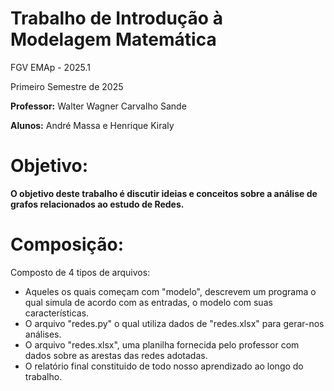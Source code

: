 # Trabalho de Introdução à Modelagem Matemática

FGV EMAp - 2025.1

Primeiro Semestre de 2025

**Professor:** Walter Wagner Carvalho Sande

**Alunos:** André Massa e Henrique Kiraly 

# Objetivo: 
**O objetivo deste trabalho é discutir ideias e conceitos sobre a análise de grafos relacionados ao estudo de Redes.**

# Composição:
Composto de 4 tipos de arquivos: 
- Aqueles os quais começam com "modelo", descrevem um programa o qual simula de acordo com as entradas, o modelo com suas características.
- O arquivo "redes.py" o qual utiliza dados de "redes.xlsx" para gerar-nos análises.
- O arquivo "redes.xlsx", uma planilha fornecida pelo professor com dados sobre as arestas das redes adotadas.
- O relatório final constituido de todo nosso aprendizado ao longo do trabalho.



